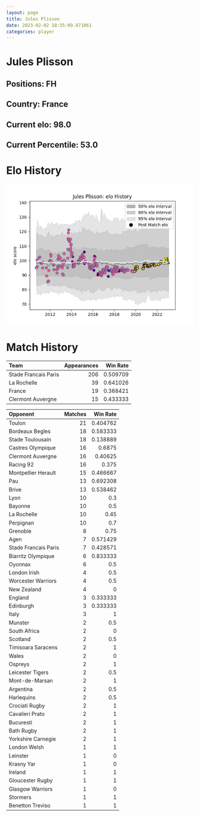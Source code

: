 ```yaml
---  
layout: page  
title: Jules Plisson  
date: 2023-02-02 18:55:09.871061  
categories: player  
---
```

# Jules Plisson

## Positions: FH

## Country: France

## Current elo: 98.0

## Current Percentile: 53.0

# Elo History


![elo history](history_JulesPlisson.png)
# Match History


| Team                 |   Appearances |   Win Rate |
|:---------------------|--------------:|-----------:|
| Stade Francais Paris |           206 |   0.509709 |
| La Rochelle          |            39 |   0.641026 |
| France               |            19 |   0.368421 |
| Clermont Auvergne    |            15 |   0.433333 |

| Opponent             |   Matches |   Win Rate |
|:---------------------|----------:|-----------:|
| Toulon               |        21 |   0.404762 |
| Bordeaux Begles      |        18 |   0.583333 |
| Stade Toulousain     |        18 |   0.138889 |
| Castres Olympique    |        16 |   0.6875   |
| Clermont Auvergne    |        16 |   0.40625  |
| Racing 92            |        16 |   0.375    |
| Montpellier Herault  |        15 |   0.466667 |
| Pau                  |        13 |   0.692308 |
| Brive                |        13 |   0.538462 |
| Lyon                 |        10 |   0.3      |
| Bayonne              |        10 |   0.5      |
| La Rochelle          |        10 |   0.45     |
| Perpignan            |        10 |   0.7      |
| Grenoble             |         8 |   0.75     |
| Agen                 |         7 |   0.571429 |
| Stade Francais Paris |         7 |   0.428571 |
| Biarritz Olympique   |         6 |   0.833333 |
| Oyonnax              |         6 |   0.5      |
| London Irish         |         4 |   0.5      |
| Worcester Warriors   |         4 |   0.5      |
| New Zealand          |         4 |   0        |
| England              |         3 |   0.333333 |
| Edinburgh            |         3 |   0.333333 |
| Italy                |         3 |   1        |
| Munster              |         2 |   0.5      |
| South Africa         |         2 |   0        |
| Scotland             |         2 |   0.5      |
| Timisoara Saracens   |         2 |   1        |
| Wales                |         2 |   0        |
| Ospreys              |         2 |   1        |
| Leicester Tigers     |         2 |   0.5      |
| Mont-de-Marsan       |         2 |   1        |
| Argentina            |         2 |   0.5      |
| Harlequins           |         2 |   0.5      |
| Crociati Rugby       |         2 |   1        |
| Cavalieri Prato      |         2 |   1        |
| Bucuresti            |         2 |   1        |
| Bath Rugby           |         2 |   1        |
| Yorkshire Carnegie   |         2 |   1        |
| London Welsh         |         1 |   1        |
| Leinster             |         1 |   0        |
| Krasny Yar           |         1 |   0        |
| Ireland              |         1 |   1        |
| Gloucester Rugby     |         1 |   1        |
| Glasgow Warriors     |         1 |   0        |
| Stormers             |         1 |   1        |
| Benetton Treviso     |         1 |   1        |